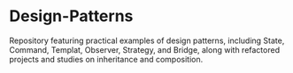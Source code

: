 # Design-Patterns

Repository featuring practical examples of design patterns, including State, Command, Templat, Observer, Strategy, and Bridge, along with refactored projects and studies on inheritance and composition.
